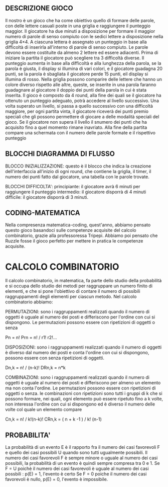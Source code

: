 


## DESCRIZIONE GIOCO
Il nostro è un gioco che ha come obiettivo quello di formare delle parole, con delle lettere casuali poste in una griglia e raggiungere il punteggio maggior.
Il giocatore ha due minuti a disposizione per formare il maggior numero di parole di senso compiuto con le sedici lettere a disposizione nella griglia 4×4. 
A ciascuna lettera è assegnato un punteggio in base alla difficoltà di inserirla all'interno di parole di senso compiuto.
Le parole devono essere costituite da almeno 2 lettere ed essere adiacenti.
Prima di iniziare la partita il giocatore può scegliere tra 3 difficoltà diverse.
Il punteggio aumenta in base alla difficoltà e alla lunghezza della parola, se la parola è giusta, il display si illumina di vari colori, e il giocatore guadagna 20 punti, se la parola è sbagliata il giocatore perde 15 punti, eil display si illumina di rosso.
Nella griglia possono comparire delle lettere che hanno un colore diverso rispetto alle altre, queste, se inserite in una parola faranno guadagnare al giocatore il doppio dei punti della parola in cui è stata inserita.
Il gioco è composto da 4 round, alla fine dei quali se il giocatore ha ottenuto un punteggio adeguato, potrà accedere al livello successivo.
Una volta superato un livello, si passa a quello successivo con una difficoltà maggiore, per ogni partita vinta, il giocatore riceverà dei punti premio speciali che gli possono permettere di giocare a delle modalità speciali del gioco. Se il giocatore non supera il livello il snumero dei punti che ha acquisito fino a quel momento rimane inavriato.
Alla fine della partita compare una schermata con il numero delle parole formate e il rispettivo punteggio 

## BLOCCHI DIAGRAMMA DI FLUSSO
BLOCCO INIZIALIZZAZIONE: questo è il blocco che indica la creazione dell'interfaccia all'inizio di ogni round, che contiene la griglia, il timer, il numero dei punti fatto dal giocatore, una tabella con le parole trovate.

BLOCCHI DIFFICOLTA': principiante: il giocatore avrà 6 minuti per raggiungere il punteggio
intermedio: il giocatore disporrà di 4 minuti
difficile: il giocatore disporrà di 3 minuti.

## CODING-MATEMATICA
Nella compresenza matematica-coding, quest'anno, abbiamo pensato questo gioco basandoci sulle competenze acquisite del calcolo combinatorio,
grazie alla professoressa Tripepi. Abbiamo poi pensato che Ruzzle fosse il gioco perfetto per mettere in pratica le competenze acquisite.

# CALCOLO COMBINATORIO
Il calcolo combinatorio, in matematica, fa parte dello studio della probabilità e si occupa dello studio dei metodi per raggruppare un numero finito di elementi, e che si pone l'obiettivo di contare il numero di possibili raggruppamenti degli elementi per ciascun metodo.
Nel calcolo combinatorio abbiamo: 

PERMUTAZIONI: sono i raggruppamenti realizzati quando il numero di oggetti è uguale al numero dei posti e differiscono per l'ordine con cui si dispongono. 
Le permutazioni possono essere con ripetizioni di oggetti o senza 

Pn = n!
Prn = n! / r1! r2!...

DISPOSIZIONI: sono i raggruppamenti realizzati quando il numero di oggetti è diverso dal numero dei posti e conta l'ordine con cui si dispongono, 
possono essere con  senza ripetizioni di oggetti.

Dn,k = n! / (n-k)!
DRn,k = n*k

COMBINAZIONI: sono i raggruppamenti realizzati quando il numero di oggetti è uguale al numero dei posti e differiscono per almeno un elemento ma non conta l'ordine.
Le permutazioni possono essere con ripetizioni di oggetti o senza.
le combinazioni con ripetizioni sono tutti i gruppi di k che si possono formare, nei quali, ogni elemento può essere ripetuto fino a k volte,
non interessa l'ordine con cui si dispongono ed è diverso il numero delle volte col quale un elemento compare

Cn,k = n! / k!(n-k)!
CRn,k = ( n + k -1 ) / k! (n-1)

## PROBABILITA'
La probabilità di un evento E è il rapporto fra il numero dei casi favorevoli F e quello dei casi possibili U quando sono tutti ugualmente possibili. 
Il numero dei casi favorevoli F è sempre minore o uguale al numero dei casi possibili, la probabilità di un evento è quindi sempre compresa tra 0 e 1.
Se F = U poichè il numero dei casi favorevoli è uguale al numero dei casi possbili : p(E) = 1, l'evento è certo
Se F = 0 poiche il numero dei casi favorevoli è nullo, p(E) = 0, l'evento è impossibile.
